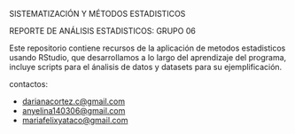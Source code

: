 SISTEMATIZACIÓN Y MÉTODOS ESTADISTICOS

REPORTE DE ANÁLISIS ESTADISTICOS: GRUPO 06

Este repositorio contiene recursos de la aplicación de metodos estadisticos usando RStudio, que desarrollamos a lo largo del aprendizaje del programa, incluye scripts para el ánalisis de datos y datasets para su ejemplificación.

contactos: 
- darianacortez.c@gmail.com
- anyelina140306@gmail.com
- mariafelixyataco@gmail.com
